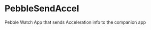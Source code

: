 PebbleSendAccel
===============

Pebble Watch App that sends Acceleration info to the companion app
